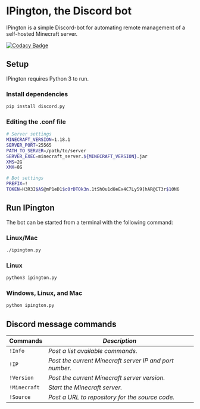 # IPington, the Discord bot

IPington is a simple Discord-bot for automating remote management of a self-hosted Minecraft server.

[![Codacy Badge](https://app.codacy.com/project/badge/Grade/f7a38ddcd4f646b38b43480062c36df3)](https://www.codacy.com/gh/jonazbot/IPington/dashboard?utm_source=github.com&amp;utm_medium=referral&amp;utm_content=jonazbot/IPington&amp;utm_campaign=Badge_Grade)

## Setup

IPington requires Python 3 to run.


### Install dependencies

```sh
pip install discord.py
```

### Editing the .conf file

```sh
# Server settings
MINECRAFT_VERSION=1.18.1
SERVER_PORT=25565
PATH_TO_SERVER=/path/to/server
SERVER_EXEC=minecraft_server.${MINECRAFT_VERSION}.jar
XMS=2G
XMX=8G

# Bot settings
PREFIX=!
TOKEN=H3R3I$AS@mP1eD1$c0rDT0k3n.1tSh0u1d8eEx4C7Ly59[hAR@CT3r$10N6
```


## Run IPington

The bot can be started from a terminal with the following command:

### Linux/Mac

```sh
./ipington.py
```

### Linux

```sh
python3 ipington.py
```

### Windows, Linux, and Mac

```sh
python ipington.py
```

## Discord message commands

| **Commands** | ***Description***                                       |
|--------------|---------------------------------------------------------|
| `!Info`      | *Post a list available commands.*                       |
| `!IP`        | *Post the current Minecraft server IP and port number.* |
| `!Version`   | *Post the current Minecraft server version.*            |
| `!Minecraft` | *Start the Minecraft server.*                           |
| `!Source`    | *Post a URL to repository for the source code.*         |
